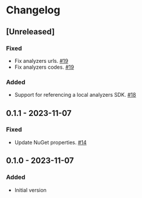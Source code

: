 # Changelog

## [Unreleased]

### Fixed
* Fix analyzers urls. [#19](https://github.com/ionide/ionide-analyzers/pull/19)
* Fix analyzers codes. [#19](https://github.com/ionide/ionide-analyzers/pull/21)

### Added
* Support for referencing a local analyzers SDK. [#18](https://github.com/ionide/ionide-analyzers/pull/18)

## 0.1.1 - 2023-11-07

### Fixed
* Update NuGet properties. [#14](https://github.com/ionide/ionide-analyzers/pull/14)

## 0.1.0 - 2023-11-07

### Added
* Initial version